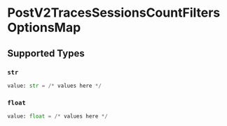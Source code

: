 # PostV2TracesSessionsCountFiltersOptionsMap


## Supported Types

### `str`

```python
value: str = /* values here */
```

### `float`

```python
value: float = /* values here */
```

